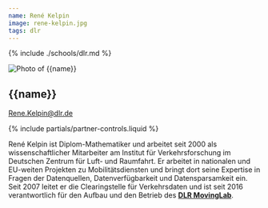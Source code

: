 ```yaml
---
name: René Kelpin
image: rene-kelpin.jpg
tags: dlr
---
```


{% include ./schools/dlr.md %}

<div class="component-partner">

![Photo of {{name}}](/assets/images/{{image}})

<div>

## {{name}}

[Rene.Kelpin@dlr.de](mailto:Rene.Kelpin@dlr.de)


</div>
{% include partials/partner-controls.liquid %}
</div>

René Kelpin ist Diplom-Mathematiker und arbeitet seit 2000 als wissenschaftlicher Mitarbeiter am Institut für Verkehrsforschung im Deutschen Zentrum für Luft- und Raumfahrt. Er arbeitet in nationalen und EU-weiten Projekten zu Mobilitätsdiensten und bringt dort seine Expertise in Fragen der Datenquellen, Datenverfügbarkeit und Datensparsamkeit ein. Seit 2007 leitet er die Clearingstelle für Verkehrsdaten und ist seit 2016 verantwortlich für den Aufbau und den Betrieb des **[DLR MovingLab](https://movinglab.dlr.de)**.